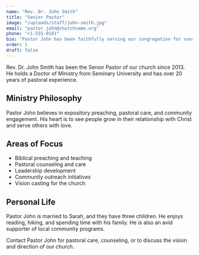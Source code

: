 ```yaml
---
name: "Rev. Dr. John Smith"
title: "Senior Pastor"
image: "/uploads/staff/john-smith.jpg"
email: "pastor.john@churchname.org"
phone: "+1-555-0101"
bio: "Pastor John has been faithfully serving our congregation for over 12 years, bringing wisdom, compassion, and biblical teaching to our community."
order: 1
draft: false
---
```


Rev. Dr. John Smith has been the Senior Pastor of our church since 2013. He holds a Doctor of Ministry from Seminary University and has over 20 years of pastoral experience.

## Ministry Philosophy

Pastor John believes in expository preaching, pastoral care, and community engagement. His heart is to see people grow in their relationship with Christ and serve others with love.

## Areas of Focus

- Biblical preaching and teaching
- Pastoral counseling and care
- Leadership development
- Community outreach initiatives
- Vision casting for the church

## Personal Life

Pastor John is married to Sarah, and they have three children. He enjoys reading, hiking, and spending time with his family. He is also an avid supporter of local community programs.

Contact Pastor John for pastoral care, counseling, or to discuss the vision and direction of our church.